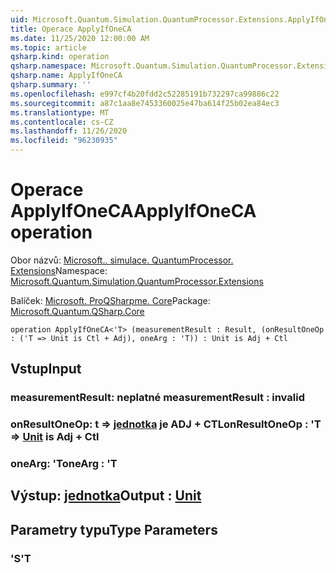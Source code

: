 ```yaml
---
uid: Microsoft.Quantum.Simulation.QuantumProcessor.Extensions.ApplyIfOneCA
title: Operace ApplyIfOneCA
ms.date: 11/25/2020 12:00:00 AM
ms.topic: article
qsharp.kind: operation
qsharp.namespace: Microsoft.Quantum.Simulation.QuantumProcessor.Extensions
qsharp.name: ApplyIfOneCA
qsharp.summary: ''
ms.openlocfilehash: e997cf4b20fdd2c52285191b732297ca99886c22
ms.sourcegitcommit: a87c1aa8e7453360025e47ba614f25b02ea84ec3
ms.translationtype: MT
ms.contentlocale: cs-CZ
ms.lasthandoff: 11/26/2020
ms.locfileid: "96230935"
---
```

# <a name="applyifoneca-operation"></a><span data-ttu-id="0965e-102">Operace ApplyIfOneCA</span><span class="sxs-lookup"><span data-stu-id="0965e-102">ApplyIfOneCA operation</span></span>

<span data-ttu-id="0965e-103">Obor názvů: [Microsoft.. simulace. QuantumProcessor. Extensions](xref:Microsoft.Quantum.Simulation.QuantumProcessor.Extensions)</span><span class="sxs-lookup"><span data-stu-id="0965e-103">Namespace: [Microsoft.Quantum.Simulation.QuantumProcessor.Extensions](xref:Microsoft.Quantum.Simulation.QuantumProcessor.Extensions)</span></span>

<span data-ttu-id="0965e-104">Balíček: [Microsoft. ProQSharpme. Core](https://nuget.org/packages/Microsoft.Quantum.QSharp.Core)</span><span class="sxs-lookup"><span data-stu-id="0965e-104">Package: [Microsoft.Quantum.QSharp.Core](https://nuget.org/packages/Microsoft.Quantum.QSharp.Core)</span></span>




```qsharp
operation ApplyIfOneCA<'T> (measurementResult : Result, (onResultOneOp : ('T => Unit is Ctl + Adj), oneArg : 'T)) : Unit is Adj + Ctl
```


## <a name="input"></a><span data-ttu-id="0965e-105">Vstup</span><span class="sxs-lookup"><span data-stu-id="0965e-105">Input</span></span>

### <a name="measurementresult--__invalidresult__"></a><span data-ttu-id="0965e-106">measurementResult: __neplatné <Result>__</span><span class="sxs-lookup"><span data-stu-id="0965e-106">measurementResult : __invalid<Result>__</span></span>




### <a name="onresultoneop--t--unit--is-adj--ctl"></a><span data-ttu-id="0965e-107">onResultOneOp: t => [jednotka](xref:microsoft.quantum.lang-ref.unit)  je ADJ + CTL</span><span class="sxs-lookup"><span data-stu-id="0965e-107">onResultOneOp : 'T => [Unit](xref:microsoft.quantum.lang-ref.unit)  is Adj + Ctl</span></span>




### <a name="onearg--t"></a><span data-ttu-id="0965e-108">oneArg: 'T</span><span class="sxs-lookup"><span data-stu-id="0965e-108">oneArg : 'T</span></span>





## <a name="output--unit"></a><span data-ttu-id="0965e-109">Výstup: [jednotka](xref:microsoft.quantum.lang-ref.unit)</span><span class="sxs-lookup"><span data-stu-id="0965e-109">Output : [Unit](xref:microsoft.quantum.lang-ref.unit)</span></span>



## <a name="type-parameters"></a><span data-ttu-id="0965e-110">Parametry typu</span><span class="sxs-lookup"><span data-stu-id="0965e-110">Type Parameters</span></span>

### <a name="t"></a><span data-ttu-id="0965e-111">'S</span><span class="sxs-lookup"><span data-stu-id="0965e-111">'T</span></span>


